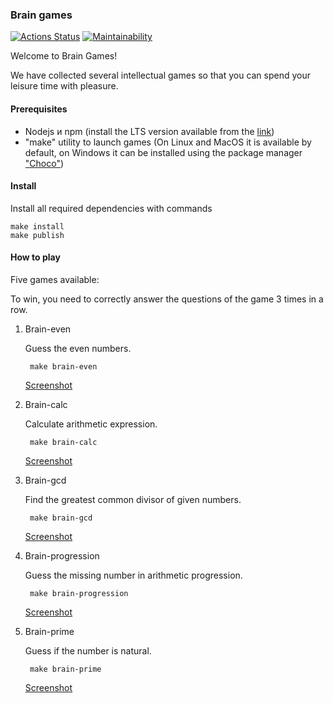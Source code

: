 ### Brain games
[![Actions Status](https://github.com/tarasovem/frontend-project-lvl1/workflows/hexlet-check/badge.svg)](https://github.com/tarasovem/frontend-project-lvl1/actions)
[![Maintainability](https://api.codeclimate.com/v1/badges/a99a88d28ad37a79dbf6/maintainability)](https://codeclimate.com/github/codeclimate/codeclimate/maintainability)

Welcome to Brain Games!

We have collected several intellectual games so that you can spend your leisure time with pleasure.

#### Prerequisites

- Nodejs и npm (install the LTS version available from the [link](https://nodejs.org/en/))
- "make" utility to launch games (On Linux and MacOS it is available by default, on Windows it can be installed using the package manager ["Choco"](https://chocolatey.org/))

#### Install

Install all required dependencies with commands

```shell
make install
make publish
```

#### How to play

Five games available:

To win, you need to correctly answer the questions of the game 3 times in a row.

1) Brain-even

   Guess the even numbers.

   ```shell
    make brain-even
   ```

   [Screenshot](https://gyazo.com/6b199e3572462a6ea2a506897030ce91)


1) Brain-calc

   Calculate arithmetic expression.

   ```shell
    make brain-calc
   ```

   [Screenshot](https://gyazo.com/c905ab7e9a514d12f48c50e4cdc84b0b)


1) Brain-gcd

   Find the greatest common divisor of given numbers.

   ```shell
    make brain-gcd
   ```

   [Screenshot](https://gyazo.com/a61cd1746f5128ec5c30dbf7aa10566f)


1) Brain-progression

   Guess the missing number in arithmetic progression.

   ```shell
    make brain-progression
   ```

   [Screenshot](https://gyazo.com/ebdfe4e52ef99d62f5a345e70174b431)


2) Brain-prime

   Guess if the number is natural.

   ```shell
    make brain-prime
   ```

   [Screenshot](https://gyazo.com/ebdfe4e52ef99d62f5a345e70174b431)
